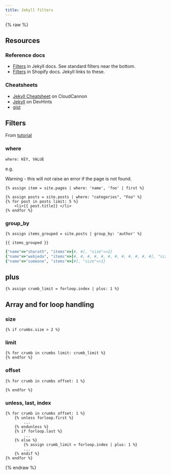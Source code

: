 ```yaml
---
title: Jekyll filters
---
```


{% raw %}

## Resources

### Reference docs

- [Filters](https://jekyllrb.com/docs/liquid/filters/) in Jekyll docs. See standard filters near the bottom.
- [Filters](https://shopify.github.io/liquid/filters/abs/) in Shopify docs. Jekyll links to these.


### Cheatsheets

- [Jekyll Cheatsheet](https://learn.cloudcannon.com/jekyll-cheat-sheet/) on CloudCannon
- [Jekyll](https://devhints.io/jekyll) on DevHints
- [gist](https://gist.github.com/JJediny/a466eed62cee30ad45e2)


## Filters

From [tutorial](https://blog.webjeda.com/jekyll-filters/)

### where

```
where: KEY, VALUE
```

e.g.

Warning - this will not raise an error if the page is not found.

```liquid
{% assign item = site.pages | where: 'name', 'foo' | first %}
```

```liquid
{% assign posts = site.posts | where: "categories", "Foo" %}
{% for post in posts limit: 5 %}
    <li>{{ post.title}} </li>
{% endfor %}
```

### group_by

```liquid
{% assign items_grouped = site.posts | group_by: 'author' %}

{{ items_grouped }}
```

```ruby
{"name"=>"sharath", "items"=>[#, #], "size"=>2}
{"name"=>"webjeda", "items"=>[#, #, #, #, #, #, #, #, #, #, #, #], "size"=>12}
{"name"=>"someone", "items"=>[#], "size"=>1}
```

## plus

```liquid
{% assign crumb_limit = forloop.index | plus: 1 %}
```

## Array and for loop handling

### size

```
{% if crumbs.size > 2 %}
```

### limit

```liquid
{% for crumb in crumbs limit: crumb_limit %}
{% endfor %}
```

### offset

```
{% for crumb in crumbs offset: 1 %}

{% endfor %}
```

### unless, last, index

```liquid
{% for crumb in crumbs offset: 1 %}
    {% unless forloop.first %}
        ...
    {% endunless %}
    {% if forloop.last %}
        ...
    {% else %}
        {% assign crumb_limit = forloop.index | plus: 1 %}
        ...
    {% endif %}
{% endfor %}
```

{% endraw %}
